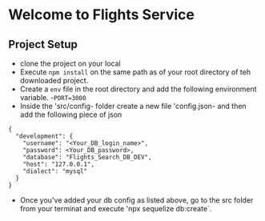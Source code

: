 # Welcome to Flights Service
## Project Setup
- clone the project on your local
- Execute `npm install` on the same path as of your root directory of teh
downloaded project.
- Create a `env` file in the root directory and add the following environment
variable.
    -`PORT=3000`
- Inside the 'src/config- folder create a new file 'config.json- and then add
the following piece of json
```
{
  "development": {
    "username": "<Your_DB_login_name>",
    "password": <Your_DB_password>,
    "database": "Flights_Search_DB_DEV",
    "host": "127.0.0.1",
    "dialect": "mysql"
  }
}

```

- Once you've added your db config as listed above, go to the src folder from
your terminat and execute 'npx sequelize db:create`.